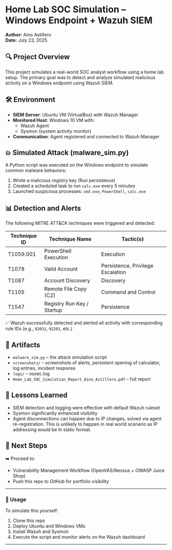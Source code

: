 # Home Lab SOC Simulation – Windows Endpoint + Wazuh SIEM

**Author:** Aino Astillero  
**Date:** July 23, 2025

## 🔍 Project Overview

This project simulates a real-world SOC analyst workflow using a home lab setup. The primary goal was to detect and analyze simulated malicious activity on a Windows endpoint using Wazuh SIEM.

## 🛠️ Environment

- **SIEM Server**: Ubuntu VM (VirtualBox) with Wazuh Manager
- **Monitored Host**: Windows 10 VM with:
  - Wazuh Agent
  - Sysmon (system activity monitor)
- **Communication**: Agent registered and connected to Wazuh Manager

## 💥 Simulated Attack (malware_sim.py)

A Python script was executed on the Windows endpoint to simulate common malware behaviors:

1. Wrote a malicious registry key (Run persistence)
2. Created a scheduled task to run `calc.exe` every 5 minutes
3. Launched suspicious processes: `cmd.exe`, `PowerShell`, `calc.exe`

## 📊 Detection and Alerts

The following MITRE ATT&CK techniques were triggered and detected:

| Technique ID | Technique Name                 | Tactic(s)                                |
|--------------|--------------------------------|-------------------------------------------|
| T1059.001    | PowerShell Execution           | Execution                                 |
| T1078        | Valid Account                  | Persistence, Privilege Escalation         |
| T1087        | Account Discovery              | Discovery                                 |
| T1105        | Remote File Copy (C2)          | Command and Control                       |
| T1547        | Registry Run Key / Startup     | Persistence                               |

✅ Wazuh successfully detected and alerted all activity with corresponding rule IDs (e.g., `92031`, `92201`, etc.)

## 📁 Artifacts

- `malware_sim.py` – the attack simulation script
- `screenshots/` – screenshots of alerts, persistent opening of calculator, log entries, incident response
- `logs/` – ossec.log
- `Home_Lab_SOC_Simulation_Report_Aino_Astillero.pdf` – full report

## 🧠 Lessons Learned

- SIEM detection and logging were effective with default Wazuh ruleset
- Sysmon significantly enhanced visibility
- Agent disconnections can happen due to IP changes, solved via agent re-registration. This is unlikely to happen in real world scenario as IP addressing would be in static format.

## 📝 Next Steps

➡️ Proceed to:
- Vulnerability Management Workflow (OpenVAS/Nessus + OWASP Juice Shop)
- Push this repo to GitHub for portfolio visibility

---

### 🔗 Usage

To simulate this yourself:

1. Clone this repo
2. Deploy Ubuntu and Windows VMs
3. Install Wazuh and Sysmon
4. Execute the script and monitor alerts on the Wazuh dashboard

---

